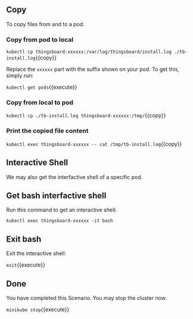 ## Copy

To copy files from and to a pod.

### Copy from pod to local

`kubectl cp thingsboard-xxxxxx:/var/log/thingsboard/install.log ./tb-install.log`{{copy}}

Replace the `xxxxxx` part with the suffix shown on your pod. To get this, simply run:

`kubectl get pods`{{execute}}

### Copy from local to pod

`kubectl cp ./tb-install.log thingsboard-xxxxxx:/tmp/`{{copy}}

### Print the copied file content

`kubectl exec thingsboard-xxxxxx -- cat /tmp/tb-install.log`{{copy}}

## Interactive Shell

We may also get the interfactive shell of a specific pod.

## Get bash interfactive shell

Run this command to get an interactive shell:

`kubectl exec thingsboard-xxxxxx -it bash`

## Exit bash

Exit the interactive shell:

`exit`{{execute}}

## Done

You have completed this Scenario. You may stop the cluster now.

`minikube stop`{{execute}}
